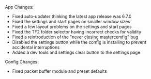 App Changes:

* Fixed auto-updater thinking the latest app release was 6.7.0
* Fixed the settings and start pages on smaller window sizes
* Fixed a few layout problems on the settings and start pages
* Fixed the TF2 folder selector having incorrect checks for validity
* Fixed a reintroduction of the "never closing mastercomfig" bug
* Disabled the settings button while the config is installing to prevent accidental interruptions
* Added a dev tools and settings clear button to the settings page


Config Changes:
* Fixed packet buffer module and preset defaults
